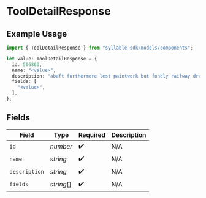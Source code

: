 # ToolDetailResponse

## Example Usage

```typescript
import { ToolDetailResponse } from "syllable-sdk/models/components";

let value: ToolDetailResponse = {
  id: 506863,
  name: "<value>",
  description: "abaft furthermore lest paintwork but fondly railway drag",
  fields: [
    "<value>",
  ],
};
```

## Fields

| Field              | Type               | Required           | Description        |
| ------------------ | ------------------ | ------------------ | ------------------ |
| `id`               | *number*           | :heavy_check_mark: | N/A                |
| `name`             | *string*           | :heavy_check_mark: | N/A                |
| `description`      | *string*           | :heavy_check_mark: | N/A                |
| `fields`           | *string*[]         | :heavy_check_mark: | N/A                |